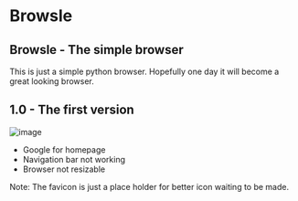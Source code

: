 # Browsle
## Browsle - The simple browser
This is just a simple python browser. Hopefully one day it will become a great looking browser. 

## 1.0 - The first version
![image](https://user-images.githubusercontent.com/109425063/213868896-2cb9116d-492e-4630-a6e3-b04d6f4ea29f.png)
- Google for homepage
- Navigation bar not working
- Browser not resizable

Note: The favicon is just a place holder for better icon waiting to be made. 

